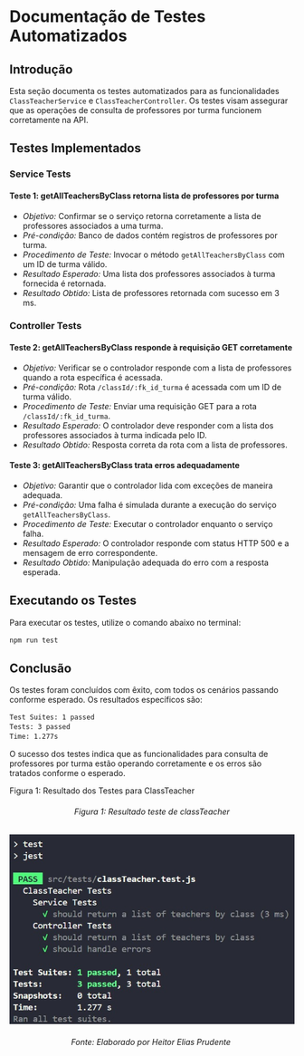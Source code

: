 # Documentação de Testes Automatizados

## Introdução

Esta seção documenta os testes automatizados para as funcionalidades `ClassTeacherService` e `ClassTeacherController`. Os testes visam assegurar que as operações de consulta de professores por turma funcionem corretamente na API.

## Testes Implementados

### Service Tests

#### Teste 1: getAllTeachersByClass retorna lista de professores por turma

- *Objetivo:* Confirmar se o serviço retorna corretamente a lista de professores associados a uma turma.
- *Pré-condição:* Banco de dados contém registros de professores por turma.
- *Procedimento de Teste:* Invocar o método `getAllTeachersByClass` com um ID de turma válido.
- *Resultado Esperado:* Uma lista dos professores associados à turma fornecida é retornada.
- *Resultado Obtido:* Lista de professores retornada com sucesso em 3 ms.

### Controller Tests

#### Teste 2: getAllTeachersByClass responde à requisição GET corretamente

- *Objetivo:* Verificar se o controlador responde com a lista de professores quando a rota específica é acessada.
- *Pré-condição:* Rota `/classId/:fk_id_turma` é acessada com um ID de turma válido.
- *Procedimento de Teste:* Enviar uma requisição GET para a rota `/classId/:fk_id_turma`.
- *Resultado Esperado:* O controlador deve responder com a lista dos professores associados à turma indicada pelo ID.
- *Resultado Obtido:* Resposta correta da rota com a lista de professores.

#### Teste 3: getAllTeachersByClass trata erros adequadamente

- *Objetivo:* Garantir que o controlador lida com exceções de maneira adequada.
- *Pré-condição:* Uma falha é simulada durante a execução do serviço `getAllTeachersByClass`.
- *Procedimento de Teste:* Executar o controlador enquanto o serviço falha.
- *Resultado Esperado:* O controlador responde com status HTTP 500 e a mensagem de erro correspondente.
- *Resultado Obtido:* Manipulação adequada do erro com a resposta esperada.

## Executando os Testes

Para executar os testes, utilize o comando abaixo no terminal:

```bash
npm run test
```

## Conclusão
Os testes foram concluídos com êxito, com todos os cenários passando conforme esperado. Os resultados específicos são:

```bash
Test Suites: 1 passed
Tests: 3 passed
Time: 1.277s
```

O sucesso dos testes indica que as funcionalidades para consulta de professores por turma estão operando corretamente e os erros são tratados conforme o esperado.


Figura 1: Resultado dos Testes para ClassTeacher

<h6 align="center"> Figura 1: Resultado teste de classTeacher </h6>

![Imagem_Teste](../../../../imagens/classTeacher.test.jpg)

<h6 align="center"> Fonte: Elaborado por Heitor Elias Prudente </h6>

